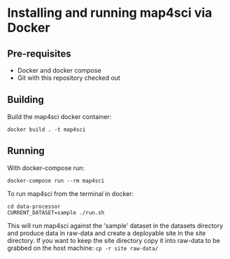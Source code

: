 # Installing and running map4sci via Docker

## Pre-requisites

* Docker and docker compose
* Git with this repository checked out

## Building

Build the map4sci docker container:

`docker build . -t map4sci`

## Running

With docker-compose run:

`docker-compose run --rm map4sci`

To run map4sci from the terminal in docker:

```
cd data-processor
CURRENT_DATASET=sample ./run.sh
```

This will run map4sci against the 'sample' dataset in the datasets directory and produce data in raw-data and create a deployable site in the site directory. If you want to keep the site directory copy it into raw-data to be grabbed on the host machine: `cp -r site raw-data/`
